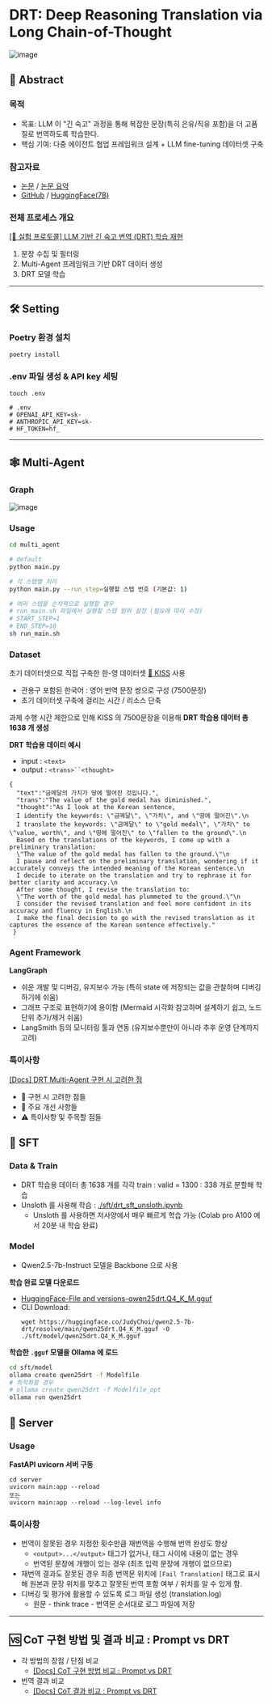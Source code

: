 # DRT: Deep Reasoning Translation via Long Chain-of-Thought
![image](https://github.com/user-attachments/assets/44a04596-41a6-46e7-86ed-54fcd6c31e0b)

## 📑 Abstract

### 목적
- 목표: LLM 이 "긴 숙고" 과정을 통해 복잡한 문장(특히 은유/직유 포함)을 더 고품질로 번역하도록 학습한다.
- 핵심 기여: 다중 에이전트 협업 프레임워크 설계 + LLM fine-tuning 데이터셋 구축

### 참고자료
- [논문](https://arxiv.org/pdf/2412.17498) / [논문 요약](https://github.com/Judy-Choi/DRT_Multi-Agent/issues/1)
- [GitHub](https://github.com/krystalan/DRT) / [HuggingFace(7B)](https://huggingface.co/Krystalan/DRT-7B)

### 전체 프로세스 개요
[[📄 실험 프로토콜] LLM 기반 긴 숙고 번역 (DRT) 학습 재현](https://github.com/Judy-Choi/DRT_Multi-Agent/issues/2)
1. 문장 수집 및 필터링
2. Multi-Agent 프레임워크 기반 DRT 데이터 생성
3. DRT 모델 학습<br>

---

## 🛠️ Setting
### Poetry 환경 설치
```shell
poetry install
```

### .env 파일 생성 & API key 세팅
```shell
touch .env

# .env
# OPENAI_API_KEY=sk-
# ANTHROPIC_API_KEY=sk-
# HF_TOKEN=hf_
```

---

## 🕸️ Multi-Agent

### Graph
![image](https://github.com/user-attachments/assets/bac1d93c-7e31-4df8-b966-904825ee51f2)

### Usage
```bash
cd multi_agent

# default
python main.py

# 각 스텝별 처리
python main.py --run_step=실행할 스텝 번호 (기본값: 1)

# 여러 스텝을 순차적으로 실행할 경우
# run_main.sh 파일에서 실행할 스텝 범위 설정 (필요에 따라 수정)
# START_STEP=1
# END_STEP=10
sh run_main.sh
```

### Dataset
초기 데이터셋으로 직접 구축한 한-영 데이터셋 [💋 KISS](https://github.com/Judy-Choi/KISS-Korean-english-Idioms-in-Sentences-dataSet) 사용
- 관용구 포함된 한국어 : 영어 번역 문장 쌍으로 구성 (7500문장)
- 초기 데이터셋 구축에 걸리는 시간 / 리소스 단축

과제 수행 시간 제한으로 인해 KISS 의 7500문장을 이용해 **DRT 학습용 데이터 총 1638 개 생성**

**DRT 학습용 데이터 예시**
- input : `<text>`
- output : `<trans>``<thought>`
```
{
  "text":"금메달의 가치가 땅에 떨어진 것입니다.",
  "trans":"The value of the gold medal has diminished.",
  "thought":"As I look at the Korean sentence, 
  I identify the keywords: \"금메달\", \"가치\", and \"땅에 떨어진\".\n
  I translate the keywords: \"금메달\" to \"gold medal\", \"가치\" to \"value, worth\", and \"땅에 떨어진\" to \"fallen to the ground\".\n
  Based on the translations of the keywords, I come up with a preliminary translation: 
  \"The value of the gold medal has fallen to the ground.\"\n
  I pause and reflect on the preliminary translation, wondering if it accurately conveys the intended meaning of the Korean sentence.\n
  I decide to iterate on the translation and try to rephrase it for better clarity and accuracy.\n
  After some thought, I revise the translation to: 
  \"The worth of the gold medal has plummeted to the ground.\"\n
  I consider the revised translation and feel more confident in its accuracy and fluency in English.\n
  I make the final decision to go with the revised translation as it captures the essence of the Korean sentence effectively."
 }
```

### Agent Framework
**LangGraph**
- 쉬운 개발 및 디버깅, 유지보수 가능 (특히 state 에 저장되는 값을 관찰하며 디버깅하기에 쉬움)
- 그래프 구조로 표현하기에 용이함 (Mermaid 시각화 참고하며 설계하기 쉽고, 노드 단위 추가/제거 쉬움)
- LangSmith 등의 모니터링 툴과 연동 (유지보수뿐만이 아니라 추후 운영 단계까지 고려)

### 특이사항
[[Docs] DRT Multi-Agent 구현 시 고려한 점](https://github.com/Judy-Choi/DRT_Multi-Agent/issues/5)
- 🔧 구현 시 고려한 점들
- 🚀 주요 개선 사항들
- ⚠️ 특이사항 및 주목할 점들


## 🧠 SFT
### Data & Train
- DRT 학습용 데이터 총 1638 개를 각각 train : valid = 1300 : 338 개로 분할해 학습
- Unsloth 를 사용해 학습 : [./sft/drt_sft_unsloth.ipynb](https://github.com/Judy-Choi/DRT_Multi-Agent/blob/main/sft/drt_sft_unsloth.ipynb)
  - Unsloth 를 사용하면 저사양에서 매우 빠르게 학습 가능 (Colab pro A100 에서 20분 내 학습 완료)
  
### Model
- Qwen2.5-7b-Instruct 모델을 Backbone 으로 사용

**학습 완료 모델 다운로드**
- [HuggingFace-File and versions-qwen25drt.Q4_K_M.gguf](https://huggingface.co/JudyChoi/qwen2.5-7b-drt/blob/main/qwen25drt.Q4_K_M.gguf)
- CLI Download:
  ```shell
  wget https://huggingface.co/JudyChoi/qwen2.5-7b-drt/resolve/main/qwen25drt.Q4_K_M.gguf -O ./sft/model/qwen25drt.Q4_K_M.gguf
  ```

**학습한 `.gguf` 모델을 Ollama 에 로드**
```bash
cd sft/model
ollama create qwen25drt -f Modelfile
# 최적화할 경우
# ollama create qwen25drt -f Modelfile_opt
ollama run qwen25drt
```

## 👷 Server
### Usage
**FastAPI uvicorn 서버 구동**
```shell
cd server
uvicorn main:app --reload
또는
uvicorn main:app --reload --log-level info
```

### 특이사항
- 번역이 잘못된 경우 지정한 횟수만큼 재번역을 수행해 번역 완성도 향상
  - `<output>...</output>` 태그가 없거나, 태그 사이에 내용이 없는 경우
  - 번역된 문장에 개행이 있는 경우 (최초 입력 문장에 개행이 없으므로)
- 재번역 결과도 잘못된 경우 최종 번역문 위치에 `[Fail Translation]` 태그로 표시해 원본과 문장 위치를 맞추고 잘못된 번역 포함 여부 / 위치를 알 수 있게 함.
- 디버깅 및 평가에 활용할 수 있도록 로그 파일 생성 (translation.log)
  - 원문 - think trace - 번역문 순서대로 로그 파일에 저장

---

## 🆚 CoT 구현 방법 및 결과 비교 : Prompt vs DRT
- 각 방법의 장점 / 단점 비교
  - [[Docs] CoT 구현 방법 비교 : Prompt vs DRT](https://github.com/Judy-Choi/DRT_Multi-Agent/issues/6)
- 번역 결과 비교
  - [[Docs] CoT 결과 비교 : Prompt vs DRT](https://github.com/Judy-Choi/DRT_Multi-Agent/issues/8)

